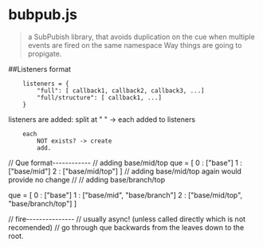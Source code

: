 bubpub.js
=========
> a SubPubish library, that avoids duplication on the cue when multiple events are fired on the same
namespace
Way things are going to propigate. 

##Listeners format
```code=javascript
    listeners = {
        "full": [ callback1, callback2, callback3, ...]
        "full/structure": [ callback1, ...]
    }
```

listeners are added:
    split at " "
        -> each added to listeners

        each
            NOT exists? -> create
            add.

// Que format------------
// adding base/mid/top
que = [
    0 : ["base"]
    1 : ["base/mid"]
    2 : ["base/mid/top"]
]
// adding base/mid/top again would provide no change
// 
// adding base/branch/top

que = [
    0 : ["base"]
    1 : ["base/mid", "base/branch"]
    2 : ["base/mid/top", "base/branch/top"]
]


// fire---------------
// usually async! (unless called directly which is not recomended)
// go through que backwards  from the leaves down to the root. 

